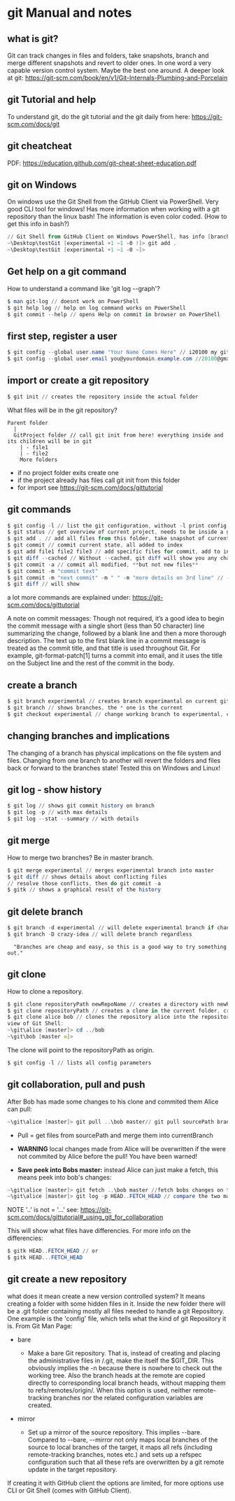 # git Manual and notes

## what is git?
Git can track changes in files and folders, take snapshots, branch and merge different snapshots and revert to older ones. In one word a very capable version control system. Maybe the best one around.
A deeper look at git: https://git-scm.com/book/en/v1/Git-Internals-Plumbing-and-Porcelain

## git Tutorial and help
To understand git, do the git tutorial and the git daily from here: https://git-scm.com/docs/git

## git cheatcheat
PDF: https://education.github.com/git-cheat-sheet-education.pdf

## git on Windows
On windows use the Git Shell from the GitHub Client via PowerShell. Very good CLI tool for windows! Has more information when working with a git repository than the linux bash! The information is even color coded. (How to get this info in bash?)

``` PowerShell
// Git Shell from GitHub Client on Windows PowerShell, has info [branch, files, changes, more..]
~\Desktop\testGit [experimental +1 ~1 -0 !]> git add .
~\Desktop\testGit [experimental +1 ~1 -0 ~]>
```

## Get help on a git command
How to understand a command like 'git log --graph'?
``` PowerShell
$ man git-log // doesnt work on PowerShell
$ git help log // help on log command works on PowerShell
$ git commit --help // opens Help on commit in browser on PowerShell
```

## first step, register a user
``` PowerShell
$ git config --global user.name "Your Name Comes Here" // i20100 my githubname
$ git config --global user.email you@yourdomain.example.com //20100@gmx.ch
```

## import or create a git repository
``` PowerShell
$ git init // creates the repository inside the actual folder
```
What files will be in the git repository?
```
Parent folder
  |
  GitProject folder // call git init from here! everything inside and its children will be in git
    | - file1
    | - file2
    More folders
```
* if no project folder exits create one
* if the project already has files call git init from this folder
* for import see https://git-scm.com/docs/gittutorial

## git commands
``` PowerShell
$ git config -l // list the git configuration, without -l print config options
$ git status // get overview of current project, needs to be inside a git folder
$ git add . // add all files from this folder, take snapshot of current state
$ git commit // commit current state, all added to index
$ git add file1 file2 file3 // add specific files for commit, add to index!
$ git diff --cached // Without --cached, git diff will show you any changes made but not yet added to the index.
$ git commit -a // commit all modified, **but not new files**
$ git commit -m "commit text"
$ git commit -m "next commit" -m " " -m "more details on 3rd line" // -m " " empty line by convention
$ git diff // will show
```
a lot more commands are explained under: https://git-scm.com/docs/gittutorial

A note on commit messages: Though not required, it’s a good idea to begin the commit message with a single short (less than 50 character) line summarizing the change, followed by a blank line and then a more thorough description. The text up to the first blank line in a commit message is treated as the commit title, and that title is used throughout Git. For example, git-format-patch[1] turns a commit into email, and it uses the title on the Subject line and the rest of the commit in the body.

## create a branch
``` PowerShell
$ git branch experimental // creates branch experimantal on current git project
$ git branch // shows branches, the * one is the current
$ git checkout experimental // change working branch to experimental, co = checkout
```

## **changing branches and implications**
The changing of a branch has physical implications on the file system and files. Changing from one branch to another will revert the folders and files back or forward to the branches state! Tested this on Windows and Linux!

## git log - show history
``` PowerShell
$ git log // shows git commit history on branch
$ git log -p // with max details
$ git log --stat --summary // with details
```

## git merge
How to merge two branches? Be in master branch.
``` PowerShell
$ git merge experimental // merges experimental branch into master
$ git diff // shows details about conflicting files
// resolve those conflicts, then do git commit -a
$ gitk // shows a graphical result of the history
```

## git delete branch
``` PowerShell
$ git branch -d experimental // will delete experimental branch if changes are merged
$ git branch -D crazy-idea // will delete branch regardless
```
      "Branches are cheap and easy, so this is a good way to try something out."

## git clone
How to clone a repository.
``` PowerShell
$ git clone repositoryPath newRepoName // creates a directory with newRepoName
$ git clone repositoryPath // creates a clone in the current folder, creates a new folder with the name of the old repository
$ git clone alice bob // clones the repository alice into the repository called bob
view of Git Shell:
~\git\alice [master]> cd ../bob
~\git\bob [master ≡]>
```
The clone will point to the repositoryPath as origin.
``` PowerShell
$ git config -l // lists all config parameters
```

## git collaboration, pull and push
After Bob has made some changes to his clone and commited them Alice can pull:
``` PowerShell
~\git\alice [master]> git pull ..\bob master// git pull sourcePath branchName
```
* Pull = get files from sourcePath and merge them into currentBranch
* **WARNING** local changes made from Alice will be overwritten if the were not commited by Alice before the pull! You have been warned!

* **Save peek into Bobs master:** instead Alice can just make a fetch, this means peek into bob's changes:
``` PowerShell
~\git\alice [master]> git fetch ..\bob master //fetch bobs changes on the master branch
~\git\alice [master]> git log -p HEAD..FETCH_HEAD // compare the two master branches
```
NOTE '..' is not = '...' see: https://git-scm.com/docs/gittutorial#_using_git_for_collaboration

  This will show what files have differencies. For more info on the differencies:
  ``` PowerShell
  $ gitk HEAD..FETCH_HEAD // or
  $ gitk HEAD...FETCH_HEAD
  ```

## git create a new repository
what does it mean create a new version controlled system? It means creating a folder with some hidden files in it. Inside the new folder there will be a .git folder containing mostly all files needed to handle a git Repository. One example is the 'config' file, which tells what the kind of git Repository it is. From Git Man Page:
* bare
  * Make a bare Git repository. That is, instead of creating <directory> and placing the administrative files in <directory>/.git, make the <directory> itself the $GIT_DIR. This obviously implies the -n because there is nowhere to check out the working tree. Also the branch heads at the remote are copied directly to corresponding local branch heads, without mapping them to refs/remotes/origin/. When this option is used, neither remote-tracking branches nor the related configuration variables are created.

* mirror
  * Set up a mirror of the source repository. This implies --bare. Compared to --bare, --mirror not only maps local branches of the source to local branches of the target, it maps all refs (including remote-tracking branches, notes etc.) and sets up a refspec configuration such that all these refs are overwritten by a git remote update in the target repository.

If creating it with GitHub client the options are limited, for more options use CLI or Git Shell (comes with GitHub Client).
